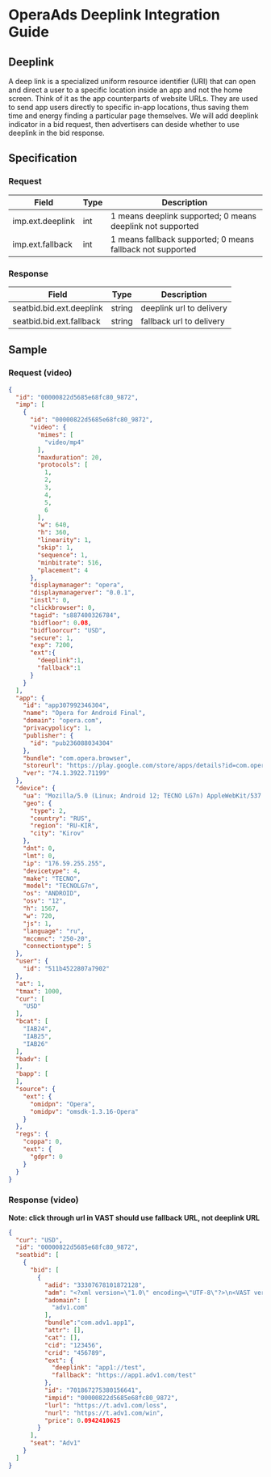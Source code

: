 # OperaAds Deeplink Integration Guide

## Deeplink

A deep link is a specialized uniform resource identifier (URI) that can open and direct a user to a specific location inside an app and not the home screen. Think of it as the app counterparts of website URLs. They are used to send app users directly to specific in-app locations, thus saving them time and energy finding a particular page themselves.
We will add deeplink indicator in a bid request, then advertisers can deside whether to use deeplink in the bid response.

## Specification

### Request

| Field             | Type | Description
| ----------------- | -----| -------------
| imp.ext.deeplink  | int  | 1 means deeplink supported; 0 means deeplink not supported
| imp.ext.fallback  | int  | 1 means fallback supported; 0 means fallback not supported

### Response

| Field                     | Type   | Description
| ------------------------- | -------| -------------
| seatbid.bid.ext.deeplink  | string | deeplink url to delivery
| seatbid.bid.ext.fallback  | string | fallback url to delivery

## Sample

### Request (video)
```json
{
  "id": "00000822d5685e68fc80_9872",
  "imp": [
    {
      "id": "00000822d5685e68fc80_9872",
      "video": {
        "mimes": [
          "video/mp4"
        ],
        "maxduration": 20,
        "protocols": [
          1,
          2,
          3,
          4,
          5,
          6
        ],
        "w": 640,
        "h": 360,
        "linearity": 1,
        "skip": 1,
        "sequence": 1,
        "minbitrate": 516,
        "placement": 4
      },
      "displaymanager": "opera",
      "displaymanagerver": "0.0.1",
      "instl": 0,
      "clickbrowser": 0,
      "tagid": "s887400326784",
      "bidfloor": 0.08,
      "bidfloorcur": "USD",
      "secure": 1,
      "exp": 7200,
      "ext":{
        "deeplink":1,
        "fallback":1
      }
    }
  ],
  "app": {
    "id": "app307992346304",
    "name": "Opera for Android Final",
    "domain": "opera.com",
    "privacypolicy": 1,
    "publisher": {
      "id": "pub236088034304"
    },
    "bundle": "com.opera.browser",
    "storeurl": "https://play.google.com/store/apps/details?id=com.opera.browser",
    "ver": "74.1.3922.71199"
  },
  "device": {
    "ua": "Mozilla/5.0 (Linux; Android 12; TECNO LG7n) AppleWebKit/537.36 (KHTML, like Gecko) Chrome/110.0.5481.192 Mobile Safari/537.36 OPR/74.1.3922.71199",
    "geo": {
      "type": 2,
      "country": "RUS",
      "region": "RU-KIR",
      "city": "Kirov"
    },
    "dnt": 0,
    "lmt": 0,
    "ip": "176.59.255.255",
    "devicetype": 4,
    "make": "TECNO",
    "model": "TECNOLG7n",
    "os": "ANDROID",
    "osv": "12",
    "h": 1567,
    "w": 720,
    "js": 1,
    "language": "ru",
    "mccmnc": "250-20",
    "connectiontype": 5
  },
  "user": {
    "id": "511b4522807a7902"
  },
  "at": 1,
  "tmax": 1000,
  "cur": [
    "USD"
  ],
  "bcat": [
    "IAB24",
    "IAB25",
    "IAB26"
  ],
  "badv": [
  ],
  "bapp": [
  ],
  "source": {
    "ext": {
      "omidpn": "Opera",
      "omidpv": "omsdk-1.3.16-Opera"
    }
  },
  "regs": {
    "coppa": 0,
    "ext": {
      "gdpr": 0
    }
  }
}
```

### Response (video)
**Note: click through url in VAST should use fallback URL, not deeplink URL**
```json
{
  "cur": "USD",
  "id": "00000822d5685e68fc80_9872",
  "seatbid": [
    {
      "bid": [
        {
          "adid": "33307678101872128",
          "adm": "<?xml version=\"1.0\" encoding=\"UTF-8\"?>\n<VAST version=\"2.0\">...</VAST>",
          "adomain": [
            "adv1.com"
          ],
          "bundle":"com.adv1.app1",
          "attr": [],
          "cat": [],
          "cid": "123456",
          "crid": "456789",
          "ext": {
            "deeplink": "app1://test",
            "fallback": "https://app1.adv1.com/test"
          },
          "id": "701867275380156641",
          "impid": "00000822d5685e68fc80_9872",
          "lurl": "https://t.adv1.com/loss",
          "nurl": "https://t.adv1.com/win",
          "price": 0.0942410625
        }
      ],
      "seat": "Adv1"
    }
  ]
}
```
